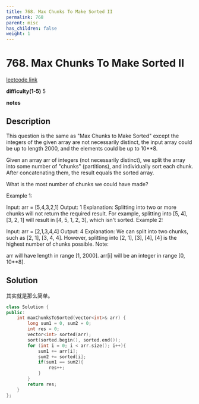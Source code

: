 ```yaml
---
title: 768. Max Chunks To Make Sorted II
permalink: 768
parent: misc
has_children: false
weight: 1
---
```

# 768. Max Chunks To Make Sorted II
[leetcode link](https://leetcode.com/problems/max-chunks-to-make-sorted-ii/)

**difficulty(1-5)** 
5

**notes** 


## Description
This question is the same as "Max Chunks to Make Sorted" except the integers of the given array are not necessarily distinct, the input array could be up to length 2000, and the elements could be up to 10**8.

Given an array arr of integers (not necessarily distinct), we split the array into some number of "chunks" (partitions), and individually sort each chunk.  After concatenating them, the result equals the sorted array.

What is the most number of chunks we could have made?

Example 1:

Input: arr = [5,4,3,2,1]
Output: 1
Explanation:
Splitting into two or more chunks will not return the required result.
For example, splitting into [5, 4], [3, 2, 1] will result in [4, 5, 1, 2, 3], which isn't sorted.
Example 2:

Input: arr = [2,1,3,4,4]
Output: 4
Explanation:
We can split into two chunks, such as [2, 1], [3, 4, 4].
However, splitting into [2, 1], [3], [4], [4] is the highest number of chunks possible.
Note:

arr will have length in range [1, 2000].
arr[i] will be an integer in range [0, 10**8].
 
## Solution
其实就是那么简单。

```c++
class Solution {
public:
    int maxChunksToSorted(vector<int>& arr) {
        long sum1 = 0, sum2 = 0;
        int res = 0;
        vector<int> sorted(arr);
        sort(sorted.begin(), sorted.end());
        for (int i = 0; i < arr.size(); i++){
            sum1 += arr[i];
            sum2 += sorted[i];
            if(sum1 == sum2){
                res++;
            }
        }
        return res;
    }
};
``` 

<!-- 
Default label
{: .label }

Blue label
{: .label .label-blue }

Stable
{: .label .label-green }

New release
{: .label .label-purple }

Coming soon
{: .label .label-yellow }

Deprecated
{: .label .label-red } -->
